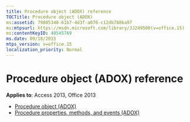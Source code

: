 ```yaml
---
title: Procedure object (ADOX) reference
TOCTitle: Procedure object (ADOX)
ms:assetid: 79805348-61b7-4d3f-a076-c12db788ba97
ms:mtpsurl: https://msdn.microsoft.com/library/JJ249500(v=office.15)
ms:contentKeyID: 48545769
ms.date: 09/18/2015
mtps_version: v=office.15
localization_priority: Normal
---
```


# Procedure object (ADOX) reference

**Applies to**: Access 2013, Office 2013

- [Procedure object (ADOX)](procedure-object-adox.md)
- [Procedure properties, methods, and events (ADOX)](procedure-properties-methods-and-events-adox.md)

